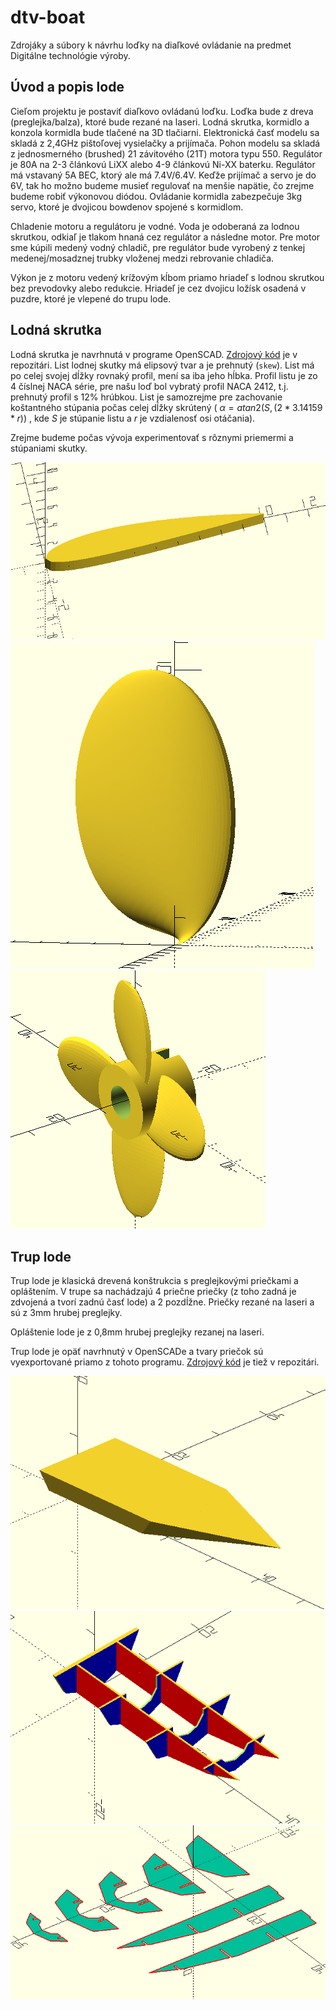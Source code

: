# dtv-boat

Zdrojáky a súbory k návrhu loďky na diaľkové ovládanie na predmet Digitálne technológie výroby.

## Úvod a popis lode

Cieľom projektu je postaviť diaľkovo ovládanú loďku.
Loďka bude z dreva (preglejka/balza), ktoré bude rezané na laseri.
Lodná skrutka, kormidlo a konzola kormidla bude tlačené na 3D tlačiarni.
Elektronická časť modelu sa skladá z 2,4GHz pištoľovej vysielačky a prijímača.
Pohon modelu sa skladá z jednosmerného (brushed) 21 závitového (21T) motora typu 550.
Regulátor je 80A na 2-3 článkovú LiXX alebo 4-9 článkovú Ni-XX baterku.
Regulátor má vstavaný 5A BEC, ktorý ale má 7.4V/6.4V.
Keďže prijímač a servo je do 6V, tak ho možno budeme musieť regulovať na menšie napätie, čo zrejme budeme robiť výkonovou diódou.
Ovládanie kormidla zabezpečuje 3kg servo, ktoré je dvojicou bowdenov spojené s kormidlom.

Chladenie motoru a regulátoru je vodné. Voda je odoberaná za lodnou skrutkou, odkiaľ je tlakom hnaná cez regulátor a následne motor.
Pre motor sme kúpili medený vodný chladič, pre regulátor bude vyrobený z tenkej medenej/mosadznej trubky vloženej medzi rebrovanie chladiča.

Výkon je z motoru vedený krížovým kĺbom priamo hriadeľ s lodnou skrutkou bez prevodovky alebo redukcie.
Hriadeľ je cez dvojicu ložísk osadená v puzdre, ktoré je vlepené do trupu lode.

## Lodná skrutka

Lodná skrutka je navrhnutá v programe OpenSCAD. [Zdrojový kód](propeller/propeller.scad) je v repozitári.
List lodnej skutky má elipsový tvar a je prehnutý (`skew`). List má po celej svojej dĺžky rovnaký profil, mení sa iba jeho hĺbka.
Profil listu je zo 4 číslnej NACA série, pre našu loď bol vybratý profil NACA 2412, t.j. prehnutý profil s 12% hrúbkou.
List je samozrejme pre zachovanie koštantného stúpania počas celej dĺžky skrútený
( $\alpha = atan2(S, (2*3.14159*r))$ , kde $S$ je stúpanie listu a $r$ je vzdialenosť osi otáčania).

Zrejme budeme počas vývoja experimentovať s rôznymi priemermi a stúpaniami skutky.

![Profil NACA 2412](images/foil.png)
![Jeden list](images/blade.png)
![Kompletná lodná skrutka aj s nábojom](images/propeller.png)

## Trup lode

Trup lode je klasická drevená konštrukcia s preglejkovými priečkami a opláštením.
V trupe sa nachádzajú 4 priečne priečky (z toho zadná je zdvojená a tvorí zadnú časť lode) a 2 pozdĺžne.
Priečky rezané na laseri a sú z 3mm hrubej preglejky.

Opláštenie lode je z 0,8mm hrubej preglejky rezanej na laseri.

Trup lode je opäť navrhnutý v OpenSCADe a tvary priečok sú vyexportované priamo z tohoto programu.
[Zdrojový kód](boat.scad) je tiež v repozitári.


![Trup lode](images/boat.png)
![Priečky v lodi](images/priecky.png)
![Priečky pripravené na rezanie](images/to_cut.png)